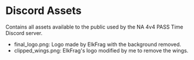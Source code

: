 # Discord Assets

Contains all assets available to the public used by the NA 4v4 PASS Time Discord server.

- final_logo.png: Logo made by ElkFrag with the background removed.
- clipped_wings.png: ElkFrag's logo modified by me to remove the wings.
